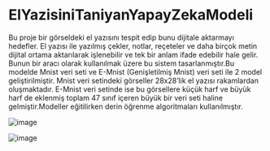 # ElYazisiniTaniyanYapayZekaModeli
Bu proje bir görseldeki el yazısını tespit edip bunu dijitale aktarmayı hedefler. El yazısı ile yazılmış çekler, notlar, reçeteler ve daha birçok metin dijital ortama aktarılarak işlenebilir ve tek bir anlam ifade edebilir hale gelir. Bunun bir aracı olarak kullanılmak üzere bu sistem tasarlanmıştır.Bu modelde Mnist veri seti ve E-Mnist (Genişletilmiş Mnist) veri seti ile 2 model geliştirilmiştir. Mnist veri setindeki görseller 28x28’lik el yazısı rakamlardan oluşmaktadır. E-Mnist veri setinde ise bu görsellere küçük harf ve büyük harf de eklenmiş toplam 47 sınıf içeren büyük bir veri seti haline gelmiştir.Modeller eğitilirken derin öğrenme algoritmaları kullanılmıştır.

![image](https://user-images.githubusercontent.com/61434382/184509860-87f1454d-abec-47dd-88da-f48687e8d84e.png)


![image](https://user-images.githubusercontent.com/61434382/184509875-f293c187-5bdb-47cc-9ac6-79f56df971f2.png)

